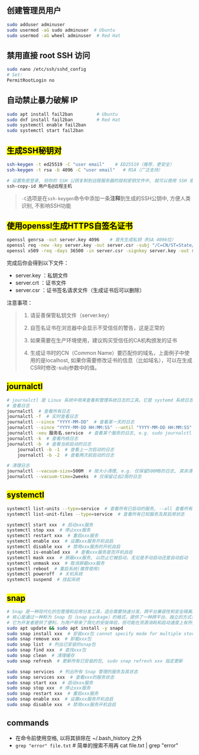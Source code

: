 ## 创建管理员用户
```bash
sudo adduser adminuser
sudo usermod -aG sudo adminuser  # Ubuntu
sudo usermod -aG wheel adminuser  # Red Hat
```
## 禁用直接 root SSH 访问
```bash
sudo nano /etc/ssh/sshd_config
# Set:
PermitRootLogin no
```
## 自动禁止暴力破解 IP
```bash
sudo apt install fail2ban         # Ubuntu
sudo dnf install fail2ban         # Red Hat
sudo systemctl enable fail2ban
sudo systemctl start fail2ban
```




## <mark>生成SSH秘钥对</mark>
```bash
ssh-keygen -t ed25519 -C "user email"    # ED25519（推荐，更安全）
ssh-keygen -t rsa -b 4096 -C "user email"   # RSA（广泛支持）

# 设置免密登录, 将你的 SSH 公钥复制到远程服务器的授权密钥文件中, 就可以使用 SSH 密钥进行身份验证，而不需要每次登录时输入密码
ssh-copy-id 用户名@远程主机
```
> `-C`选项是在`ssh-keygen`命令中添加一条**注释**到生成的SSH公钥中, 方便人类识别, 不影响SSH功能

## <mark>使用openssl生成HTTPS自签名证书</mark>
```bash
openssl genrsa -out server.key 4096    # 首先生成私钥（RSA 4096位）
openssl req -new -key server.key -out server.csr -subj "/C=CN/ST=State/L=City/O=Organization/OU=Unit/CN=localhost"   # 生成证书签名请求（CSR）
openssl x509 -req -days 36500 -in server.csr -signkey server.key -out server.crt   # 生成一个长期有效的自签名证书（这里设置有效期为36500天，约100年）
```
完成后你会得到以下文件：

- server.key ：私钥文件
- server.crt ：证书文件
- server.csr ：证书签名请求文件（生成证书后可以删除）

注意事项：
> 1. 请妥善保管私钥文件（server.key）
> 
> 2. 自签名证书在浏览器中会显示不受信任的警告，这是正常的
> 
> 3. 如果需要在生产环境使用，建议购买受信任的CA机构颁发的证书
> 
> 4. 生成证书时的CN（Common Name）要匹配你的域名，上面例子中使用的是localhost, 如果你需要修改证书的信息（比如域名），可以在生成CSR时修改-subj参数中的值。


## <mark>journalctl</mark>
```bash
# journalctl 是 Linux 系统中用来查看和管理系统日志的工具。它是 systemd 系统日志管理器的一部分，用于访问由 journald 守护进程记录的日志信息
# 查看日志
journalctl  # 查看所有日志
journalctl -f  # 实时查看日志
journalctl --since "YYYY-MM-DD"  # 查看某一天的日志
journalctl --since "YYYY-MM-DD HH:MM:SS" --until "YYYY-MM-DD HH:MM:SS"  # 查看特定时间段的日志
journalctl -xeu 服务名.service  # 查看某个服务的日志, e.g. sudo journalctl -u snap.kubelet.daemon -n 50  
journalctl -k  # 查看内核日志
journalctl -b  # 查看当前启动的日志
    journalctl -b -1  # 查看上一次启动的日志
    journalctl -b -2  # 查看两次前启动的日志

# 清理日志
journalctl --vacuum-size=500M  # 按大小清理, e.g. 仅保留500MB的日志, 其余清除
journalctl --vacuum-time=2weeks  # 仅保留过去2周的日志
```

## <mark>systemctl</mark>
```bash
systemctl list-units --type=service  # 查看所有已启动的服务, --all 查看所有服务
systemctl list-unit-files --type=service  # 查看所有已知服务及其启用状态

systemctl start xxx  # 启动xxx服务
systemctl stop xxx  # 停止xxx服务
systemctl restart xxx  # 重启xxx服务
systemctl enable xxx  # 设置xxx服务开机自启
systemctl disable xxx  # 禁用xxx服务的开机自启
systemctl is-enabled xxx  # 查看xxx服务是否开机自启
systemctl mask xxx  # 屏蔽xxx服务, 以防止它被启动，无论是手动启动还是自动启动
systemctl unmask xxx  # 取消屏蔽xxx服务
systemctl reboot  # 重启系统(推荐使用)
systemctl poweroff  # 关机系统
systemctl suspend  # 挂起系统
```

## <mark>snap</mark>
```bash
# Snap 是一种现代化的包管理和应用分发工具，适合需要快速分发、跨平台兼容性和安全隔离的场景。
# 核心是通过一种称为 Snap 包（snap package）的格式，提供了一种跨平台、独立的方式来分发和管理软件
# 它为开发者提供了便利，为用户带来了简化的安装体验，但可能在资源消耗和启动速度上有所折衷。
sudo apt update && sudo apt install -y snapd
sudo snap install xxx  # 安装xxx包 cannot specify mode for multiple store snaps (only for one store snap or several local ones)
sudo snap remove xxx  # 卸载xxx包
sudo snap list  # 列出已安装的snap包
sudo snap find xxx  # 查找xxx包
sudo snap clean  # 清理缓存
sudo snap refresh  # 更新所有已安装的包, sudo snap refresh xxx 指定更新

sudo snap services  # 列出所有 Snap 管理的服务及其状态
sudo snap services xxx  # 查看xxx的服务状态
sudo snap start xxx  # 启动xxx服务
sudo snap stop xxx  # 停止xxx服务
sudo snap restart xxx  # 重启xxx服务
sudo snap enable xxx  # 设置xxx服务开机自启
sudo snap disable xxx  # 禁用xxx服务开机自启
```


## commands
- 在命令前使用空格, 以将其排除在 ~/.bash_history 之外
- `grep "error" file.txt`  # 简单的搜索不用再 cat file.txt | grep "error"
